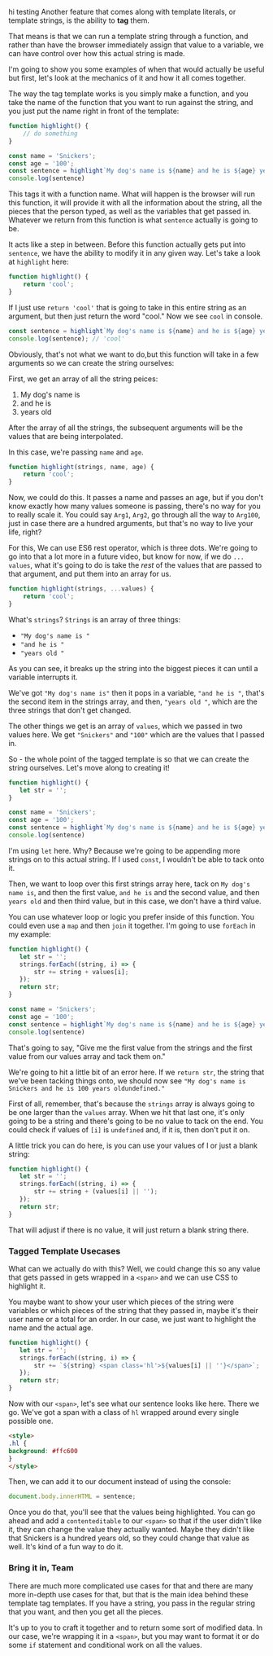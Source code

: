 hi testing Another feature that comes along with template literals, or template strings, is the ability to **tag** them.

That means is that we can run a template string through a function, and rather than have the browser immediately assign that value to a variable, we can have control over how this actual string is made. 

I'm going to show you some examples of when that would actually be useful but first, let's look at the mechanics of it and how it all comes together.

The way the tag template works is you simply make a function, and you take the name of the function that you want to run against the string, and you just put the name right in front of the template:

```js
function highlight() {
    // do something
}

const name = 'Snickers';
const age = '100';
const sentence = highlight`My dog's name is ${name} and he is ${age} years old`;
console.log(sentence)
```

This tags it with a function name. What will happen is the browser will run this function, it will provide it with all the information about the string, all the pieces that the person typed, as well as the variables that get passed in. Whatever we return from this function is what `sentence` actually is going to be.

It acts like a step in between. Before this function actually gets put into `sentence`, we have the ability to modify it in any given way. Let's take a look at `highlight` here:

```js
function highlight() {
    return 'cool';
}
```


If I just use `return 'cool'` that is going to take in this entire string as an argument, but then just return the word "cool." Now we see `cool` in console.

```js
const sentence = highlight`My dog's name is ${name} and he is ${age} years old`;
console.log(sentence); // 'cool'
```

Obviously, that's not what we want to do,but this function will take in a few arguments so we can create the string ourselves:

First, we get an array of all the string peices:

1. My dog's name is
2. and he is
3. years old

After the array of all the strings, the subsequent arguments will be the values that are being interpolated.

In this case, we're passing `name` and `age`.

```js
function highlight(strings, name, age) {
    return 'cool';
}
```

Now, we could do this. It passes a name and passes an age, but if you don't know exactly how many values someone is passing, there's no way for you to really scale it. You could say `Arg1`, `Arg2`, go through all the way to `Arg100`, just in case there are a hundred arguments, but that's no way to live your life, right? 

For this, We can use ES6 rest operator, which is three dots. We're going to go into that a lot more in a future video, but know for now, if we do `... values`, what it's going to do is take the _rest_ of the values that are passed to that argument, and put them into an array for us.

```js
function highlight(strings, ...values) {
    return 'cool';
}
```

What's `strings`? `Strings` is an array of three things:

- `"My dog's name is "`
- `"and he is "` 
- `"years old "` 

As you can see, it breaks up the string into the biggest pieces it can until a variable interrupts it. 

We've got `"My dog's name is"` then it pops in a variable, `"and he is "`, that's the second item in the strings array, and then, `"years old "`, which are the three strings that don't get changed. 

The other things we get is an array of `values`, which we passed in two values here. We get `"Snickers"` and `"100"` which are the values that I passed in.


So - the whole point of the tagged template is so that we can create the string ourselves. Let's move along to creating it!

```js
function highlight() {
   let str = ''; 
}

const name = 'Snickers';
const age = '100';
const sentence = highlight`My dog's name is ${name} and he is ${age} years old`;
console.log(sentence)
```

I'm using `let` here. Why? Because we're going to be appending more strings on to this actual string. If I used `const`, I wouldn't be able to tack onto it.

Then, we want to loop over this first strings array here, tack on `My dog's name is`, and then the first value, `and he is` and the second value, and then `years old` and then third value, but in this case, we don't have a third value.

You can use whatever loop or logic you prefer inside of this function. You could even use a `map` and then `join` it together. I'm going to use `forEach` in my example:

```js
function highlight() {
   let str = '';
   strings.forEach((string, i) => {
       str += string + values[i];
   });
   return str;
}

const name = 'Snickers';
const age = '100';
const sentence = highlight`My dog's name is ${name} and he is ${age} years old`;
console.log(sentence)
```

That's going to say, "Give me the first value from the strings and the first value from our values array and tack them on."
 
We're going to hit a little bit of an error here. If we `return str`, the string that we've been tacking things onto, we should now see `"My dog's name is Snickers and he is 100 years oldundefined."`

First of all, remember, that's because the `strings` array is always going to be one larger than the `values` array. When we hit that last one, it's only going to be a string and there's going to be no value to tack on the end. You could check if values of `[i]` is `undefined` and, if it is, then don't put it on.

A little trick you can do here, is you can use your values of I or just a blank string:

```js
function highlight() {
   let str = '';
   strings.forEach((string, i) => {
       str += string + (values[i] || '');
   });
   return str;
}
```

That will adjust if there is no value, it will just return a blank string there.

### Tagged Template Usecases

What can we actually do with this? Well, we could change this so any value that gets passed in gets wrapped in a `<span>` and we can use CSS to highlight it. 

You maybe want to show your user which pieces of the string were variables or which pieces of the string that they passed in, maybe it's their user name or a total for an order. In our case, we just want to highlight the name and the actual age.

```js
function highlight() {
   let str = '';
   strings.forEach((string, i) => {
       str += `${string} <span class='hl'>${values[i] || ''}</span>`;
   });
   return str;
}
```

Now with our `<span>`, let's see what our sentence looks like here. There we go. We've got a span with a class of `hl` wrapped around every single possible one.

```html
<style>
.hl {
background: #ffc600
}
</style>
```

Then, we can add it to our document instead of using the console:

```js
document.body.innerHTML = sentence;
```
Once you do that, you'll see that the values being highlighted. You can go ahead and add a `contenteditable` to our `<span>` so that if the user didn't like it, they can change the value they actually wanted. Maybe they didn't like that Snickers is a hundred years old, so they could change that value as well. It's kind of a fun way to do it.

### Bring it in, Team

There are much more complicated use cases for that and there are many more in-depth use cases for that, but that is the main idea behind these template tag templates. If you have a string, you pass in the regular string that you want, and then you get all the pieces. 

It's up to you to craft it together and to return some sort of modified data. In our case, we're wrapping it in a `<span>`, but you may want to format it or do some `if` statement and conditional work on all the values.
